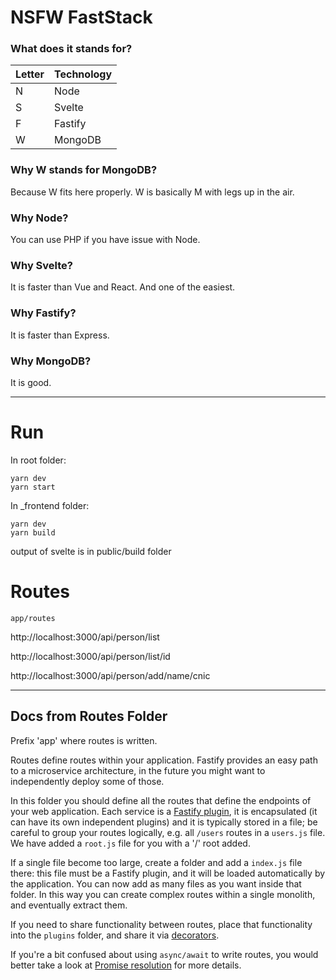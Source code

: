 # NSFW FastStack

### What does it stands for?

|  Letter | Technology|
|----|-----|
|  N | Node|
|  S | Svelte|
|  F | Fastify|
|  W | MongoDB

### Why W stands for MongoDB?
Because W fits here properly. W is basically M with legs up in the air.

### Why Node?
You can use  PHP if you have issue with Node.

### Why Svelte?
It is faster than Vue and React. And one of the easiest.

### Why Fastify?
It is faster than Express.

### Why MongoDB?
It is good.


---------------
# Run

In root folder:
```
yarn dev
yarn start 
```

In _frontend folder:
```
yarn dev
yarn build
```

output of svelte is in public/build folder

# Routes

```
app/routes
```

http://localhost:3000/api/person/list

http://localhost:3000/api/person/list/id

http://localhost:3000/api/person/add/name/cnic

---------------

## Docs from Routes Folder

Prefix 'app' where routes is written.

Routes define routes within your application. Fastify provides an
easy path to a microservice architecture, in the future you might want
to independently deploy some of those.

In this folder you should define all the routes that define the endpoints
of your web application.
Each service is a [Fastify
plugin](https://www.fastify.io/docs/latest/Plugins/), it is
encapsulated (it can have its own independent plugins) and it is
typically stored in a file; be careful to group your routes logically,
e.g. all `/users` routes in a `users.js` file. We have added
a `root.js` file for you with a '/' root added.

If a single file become too large, create a folder and add a `index.js` file there:
this file must be a Fastify plugin, and it will be loaded automatically
by the application. You can now add as many files as you want inside that folder.
In this way you can create complex routes within a single monolith,
and eventually extract them.

If you need to share functionality between routes, place that
functionality into the `plugins` folder, and share it via
[decorators](https://www.fastify.io/docs/latest/Decorators/).

If you're a bit confused about using `async/await` to write routes, you would
better take a look at [Promise resolution](https://www.fastify.io/docs/latest/Routes/#promise-resolution) for more details.
